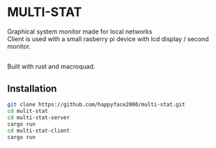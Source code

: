 <div align="center">

</div>

# MULTI-STAT

Graphical system monitor made for local networks<br />
Client is used with a small rasberry pi device with lcd display / second monitor.

##

Built with rust and macroquad.

## Installation
```bash
git clone https://github.com/happyface2000/multi-stat.git
cd mulit-stat
cd multi-stat-server
cargo run
cd multi-stat-client
cargo run
